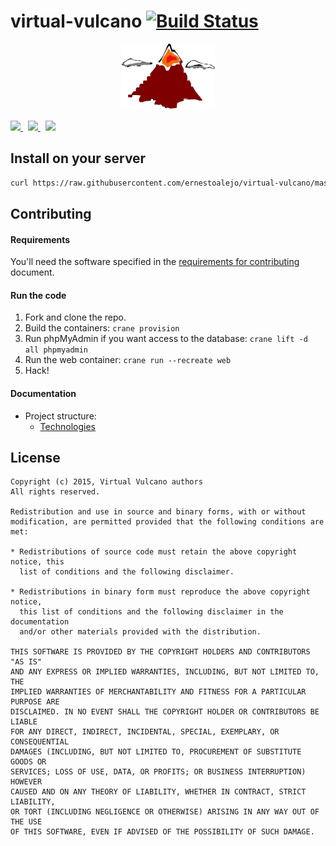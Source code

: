 
virtual-vulcano [![Build Status](https://travis-ci.org/ernestoalejo/virtual-vulcano.svg?branch=master)](https://travis-ci.org/ernestoalejo/virtual-vulcano)
===============

<p align="center">
  <img src="https://raw.githubusercontent.com/ernestoalejo/virtual-vulcano/master/logo.png">
</p>

<a href="http://forthebadge.com">
  <img src="http://forthebadge.com/images/badges/built-by-developers.svg" height="30">
</a>
&nbsp;
<a href="http://forthebadge.com">
  <img src="http://forthebadge.com/images/badges/powered-by-electricity.svg" height="30">
</a>
&nbsp;
<a href="http://forthebadge.com">
  <img src="http://forthebadge.com/images/badges/uses-git.svg" height="30">
</a>


Install on your server
----------------------

```bash
curl https://raw.githubusercontent.com/ernestoalejo/virtual-vulcano/master/scripts/install/run.sh | bash
```


Contributing
------------

#### Requirements

You'll need the software specified in the [requirements for contributing](docs/requirements.md) document.

#### Run the code

1. Fork and clone the repo.
2. Build the containers:
    ```crane provision```
3. Run phpMyAdmin if you want access to the database:
    ```crane lift -d all phpmyadmin```
4. Run the web container:
    ```crane run --recreate web```
5. Hack!

#### Documentation

* Project structure:
     * [Technologies](docs/technologies.md)



License
-------

```
Copyright (c) 2015, Virtual Vulcano authors
All rights reserved.

Redistribution and use in source and binary forms, with or without
modification, are permitted provided that the following conditions are met:

* Redistributions of source code must retain the above copyright notice, this
  list of conditions and the following disclaimer.

* Redistributions in binary form must reproduce the above copyright notice,
  this list of conditions and the following disclaimer in the documentation
  and/or other materials provided with the distribution.

THIS SOFTWARE IS PROVIDED BY THE COPYRIGHT HOLDERS AND CONTRIBUTORS "AS IS"
AND ANY EXPRESS OR IMPLIED WARRANTIES, INCLUDING, BUT NOT LIMITED TO, THE
IMPLIED WARRANTIES OF MERCHANTABILITY AND FITNESS FOR A PARTICULAR PURPOSE ARE
DISCLAIMED. IN NO EVENT SHALL THE COPYRIGHT HOLDER OR CONTRIBUTORS BE LIABLE
FOR ANY DIRECT, INDIRECT, INCIDENTAL, SPECIAL, EXEMPLARY, OR CONSEQUENTIAL
DAMAGES (INCLUDING, BUT NOT LIMITED TO, PROCUREMENT OF SUBSTITUTE GOODS OR
SERVICES; LOSS OF USE, DATA, OR PROFITS; OR BUSINESS INTERRUPTION) HOWEVER
CAUSED AND ON ANY THEORY OF LIABILITY, WHETHER IN CONTRACT, STRICT LIABILITY,
OR TORT (INCLUDING NEGLIGENCE OR OTHERWISE) ARISING IN ANY WAY OUT OF THE USE
OF THIS SOFTWARE, EVEN IF ADVISED OF THE POSSIBILITY OF SUCH DAMAGE.
```

